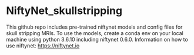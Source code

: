 # NiftyNet_skullstripping

This github repo includes pre-trained niftynet models and config files for skull stripping MRIs. To use the models, create a conda env on your local machine using python 3.6.10 including niftynet 0.6.0. Information on how to use niftynet: https://niftynet.io
